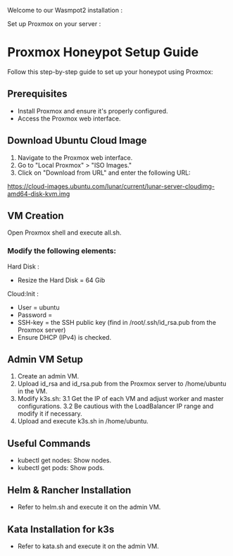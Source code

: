 Welcome to our Wasmpot2 installation :

Set up Proxmox on your server :

# Proxmox Honeypot Setup Guide

Follow this step-by-step guide to set up your honeypot using Proxmox:

## Prerequisites

* Install Proxmox and ensure it's properly configured.
* Access the Proxmox web interface.
  
## Download Ubuntu Cloud Image

1. Navigate to the Proxmox web interface.
2. Go to "Local Proxmox" > "ISO Images."
3. Click on "Download from URL" and enter the following URL:

https://cloud-images.ubuntu.com/lunar/current/lunar-server-cloudimg-amd64-disk-kvm.img

## VM Creation

Open Proxmox shell and execute all.sh.

### Modify the following elements:

Hard Disk :
- Resize the Hard Disk = 64 Gib

Cloud:Init :
- User = ubuntu
- Password = <SET-PASSWORD>
- SSH-key = the SSH public key (find in /root/.ssh/id_rsa.pub from the Proxmox server)
- Ensure DHCP (IPv4) is checked.

## Admin VM Setup

1. Create an admin VM.
2. Upload id_rsa and id_rsa.pub from the Proxmox server to /home/ubuntu in the VM.
3. Modify k3s.sh:
3.1 Get the IP of each VM and adjust worker and master configurations.
3.2 Be cautious with the LoadBalancer IP range and modify it if necessary.
4. Upload and execute k3s.sh in /home/ubuntu.

## Useful Commands

* kubectl get nodes: Show nodes.
* kubectl get pods: Show pods.

## Helm & Rancher Installation

* Refer to helm.sh and execute it on the admin VM.

## Kata Installation for k3s

* Refer to kata.sh and execute it on the admin VM.






